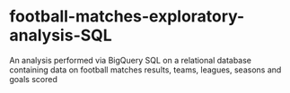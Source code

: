 # football-matches-exploratory-analysis-SQL
An analysis performed via BigQuery SQL on a relational database containing data on football matches results, teams, leagues, seasons and goals scored
